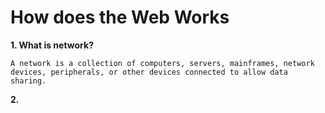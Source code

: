 # How does the Web Works

**1. What is network?**
```
A network is a collection of computers, servers, mainframes, network devices, peripherals, or other devices connected to allow data sharing.
```

**2.**